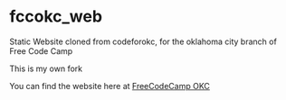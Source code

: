 # fccokc_web
Static Website cloned from codeforokc, for the oklahoma city branch of Free Code Camp

This is my own fork

You can find the website here at <a href="https://freecodecampokc.github.io/fccokc_web/" target="blank" title="FCC OKC" rel="external">FreeCodeCamp OKC</a>